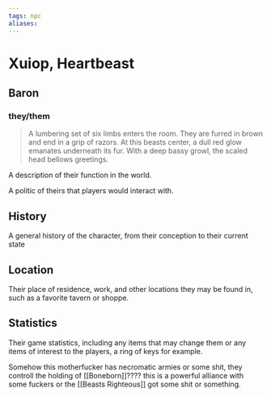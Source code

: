 ```yaml
---
tags: npc
aliases:
---
```

# Xuiop, Heartbeast
## Baron
### they/them

> A lumbering set of six limbs enters the room. They are furred in brown and end in a grip of razors. At this beasts center, a dull red glow emanates underneath its fur. With a deep bassy growl, the scaled head bellows greetings. 

A description of their function in the world.

A politic of theirs that players would interact with.

## History
A general history of the character, from their conception to their current state

## Location
Their place of residence, work, and other locations they may be found in, such as a favorite tavern or shoppe.

## Statistics
Their game statistics, including any items that may change them or any items of interest to the players, a ring of keys for example.

Somehow this motherfucker has necromatic armies or some shit, they controll the holding of [[Boneborn]]???? this is a powerful alliance with some fuckers or the [[Beasts Righteous]] got some shit or something.